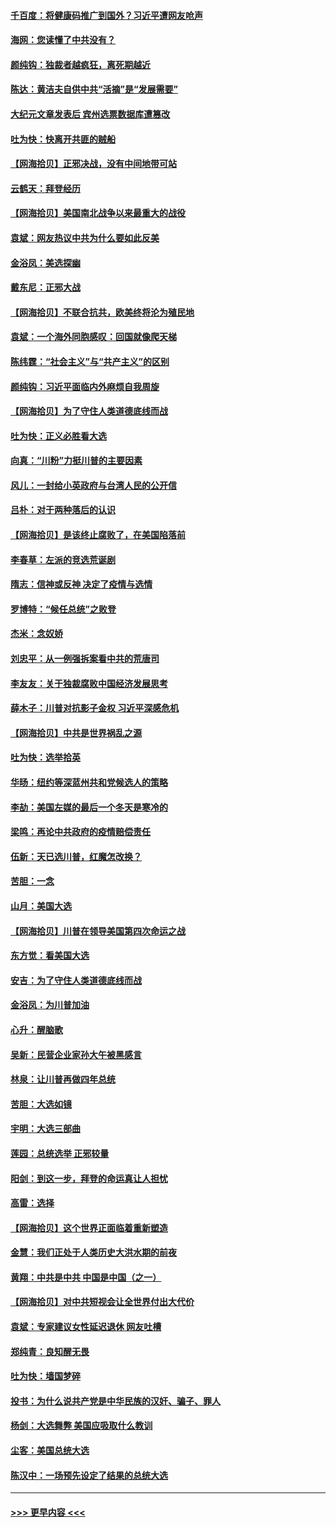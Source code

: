 #### [千百度：将健康码推广到国外？习近平遭网友呛声](../pages/nsc993/n12570808.md?t=11241351) 
#### [海网：您读懂了中共没有？](../pages/nsc993/n12570487.md?t=11241351) 
#### [颜纯钩：独裁者越疯狂，离死期越近](../pages/nsc993/n12569055.md?t=11241351) 
#### [陈达：黄洁夫自供中共“活摘”是“发展需要”](../pages/nsc993/n12568541.md?t=11241351) 
#### [大纪元文章发表后 宾州选票数据库遭篡改](../pages/nsc993/n12568105.md?t=11241351) 
#### [吐为快：快离开共匪的贼船](../pages/nsc993/n12568462.md?t=11241351) 
#### [【网海拾贝】正邪决战，没有中间地带可站](../pages/nsc993/n12568439.md?t=11241351) 
#### [云鹤天：拜登经历](../pages/nsc993/n12567294.md?t=11241351) 
#### [【网海拾贝】美国南北战争以来最重大的战役](../pages/nsc993/n12567247.md?t=11241351) 
#### [袁斌：网友热议中共为什么要如此反美](../pages/nsc993/n12567162.md?t=11241351) 
#### [金浴凤：美选探幽](../pages/nsc993/n12567147.md?t=11241351) 
#### [戴东尼：正邪大战](../pages/nsc993/n12567033.md?t=11241351) 
#### [【网海拾贝】不联合抗共，欧美终将沦为殖民地](../pages/nsc993/n12565068.md?t=11241351) 
#### [袁斌：一个海外同胞感叹：回国就像爬天梯](../pages/nsc993/n12564986.md?t=11241351) 
#### [陈纬霆：“社会主义”与“共产主义”的区别](../pages/nsc993/n12562417.md?t=11241351) 
#### [颜纯钩：习近平面临内外麻烦自我周旋](../pages/nsc993/n12563356.md?t=11241351) 
#### [【网海拾贝】为了守住人类道德底线而战](../pages/nsc993/n12562542.md?t=11241351) 
#### [吐为快：正义必胜看大选](../pages/nsc993/n12561967.md?t=11241351) 
#### [向真：“川粉”力挺川普的主要因素](../pages/nsc993/n12560774.md?t=11241351) 
#### [风儿：一封给小英政府与台湾人民的公开信](../pages/nsc993/n12560581.md?t=11241351) 
#### [吕朴：对于两种落后的认识](../pages/nsc993/n12560492.md?t=11241351) 
#### [【网海拾贝】是该终止腐败了，在美国陷落前](../pages/nsc993/n12559936.md?t=11241351) 
#### [李春草：左派的竞选荒诞剧](../pages/nsc993/n12558380.md?t=11241351) 
#### [隋志：信神或反神 决定了疫情与选情](../pages/nsc993/n12558255.md?t=11241351) 
#### [罗博特：“候任总统”之败登](../pages/nsc993/n12558189.md?t=11241351) 
#### [杰米：念奴娇](../pages/nsc993/n12558174.md?t=11241351) 
#### [刘忠平：从一例强拆案看中共的荒唐司](../pages/nsc993/n12558036.md?t=11241351) 
#### [李友友：关于独裁腐败中国经济发展思考](../pages/nsc993/n12558004.md?t=11241351) 
#### [薛木子：川普对抗影子金权 习近平深感危机](../pages/nsc993/n12557342.md?t=11241351) 
#### [【网海拾贝】中共是世界祸乱之源](../pages/nsc993/n12555353.md?t=11241351) 
#### [吐为快：选举拾英](../pages/nsc993/n12555041.md?t=11241351) 
#### [华旸：纽约等深蓝州共和党候选人的策略](../pages/nsc993/n12554309.md?t=11241351) 
#### [李劼：美国左媒的最后一个冬天是寒冷的](../pages/nsc993/n12552947.md?t=11241351) 
#### [梁鸣：再论中共政府的疫情赔偿责任](../pages/nsc993/n12553012.md?t=11241351) 
#### [伍新：天已选川普，红魔怎改换？](../pages/nsc993/n12552970.md?t=11241351) 
#### [苦胆：一念](../pages/nsc993/n12552957.md?t=11241351) 
#### [山月：美国大选](../pages/nsc993/n12552446.md?t=11241351) 
#### [【网海拾贝】川普在领导美国第四次命运之战](../pages/nsc993/n12551973.md?t=11241351) 
#### [东方觉：看美国大选](../pages/nsc993/n12551647.md?t=11241351) 
#### [安吉：为了守住人类道德底线而战](../pages/nsc993/n12551111.md?t=11241351) 
#### [金浴凤：为川普加油](../pages/nsc993/n12551085.md?t=11241351) 
#### [心升：醒脑歌](../pages/nsc993/n12550984.md?t=11241351) 
#### [吴新：民营企业家孙大午被黑感言](../pages/nsc993/n12550656.md?t=11241351) 
#### [林泉：让川普再做四年总统](../pages/nsc993/n12550640.md?t=11241351) 
#### [苦胆：大选如镜](../pages/nsc993/n12550630.md?t=11241351) 
#### [宇明：大选三部曲](../pages/nsc993/n12550603.md?t=11241351) 
#### [莲园：总统选举 正邪较量](../pages/nsc993/n12550594.md?t=11241351) 
#### [阳剑：到这一步，拜登的命运真让人担忧](../pages/nsc993/n12549093.md?t=11241351) 
#### [高雷：选择](../pages/nsc993/n12549087.md?t=11241351) 
#### [【网海拾贝】这个世界正面临着重新塑造](../pages/nsc993/n12548326.md?t=11241351) 
#### [金慧：我们正处于人类历史大洪水期的前夜](../pages/nsc993/n12547914.md?t=11241351) 
#### [黄翔：中共是中共 中国是中国（之一）](../pages/nsc993/n12547576.md?t=11241351) 
#### [【网海拾贝】对中共短视会让全世界付出大代价](../pages/nsc993/n12546043.md?t=11241351) 
#### [袁斌：专家建议女性延迟退休 网友吐槽](../pages/nsc993/n12545424.md?t=11241351) 
#### [郑纯青：良知醒无畏](../pages/nsc993/n12545394.md?t=11241351) 
#### [吐为快：墙国梦碎](../pages/nsc993/n12545309.md?t=11241351) 
#### [投书：为什么说共产党是中华民族的汉奸、骗子、罪人](../pages/nsc993/n12545089.md?t=11241351) 
#### [杨剑：大选舞弊 美国应吸取什么教训](../pages/nsc993/n12543937.md?t=11241351) 
#### [尘客：美国总统大选](../pages/nsc993/n12543828.md?t=11241351) 
#### [陈汉中：一场预先设定了结果的总统大选](../pages/nsc993/n12543564.md?t=11241351) 

----
#### [ >>> 更早内容 <<< ](../indexes/nsc993-earlier.md)
